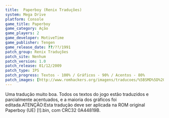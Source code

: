 ```yaml
---
title:  Paperboy (Renix Traduções)
system: Mega Drive
platform: Console
game_title: Paperboy
game_category: Ação
game_players: 2
game_developer: MotiveTime
game_publisher: Tengen
game_release_date: ??/??/1991
patch_group: Renix Traduções
patch_site: Nenhum
patch_version: 1.0
patch_release: 01/12/2009
patch_type: IPS
patch_progress: Textos - 100% / Gráficos - 90% / Acentos - 80%
patch_images: [http://www.romhackers.org/imagens/traducoes/%5BSMD%5D%20Paperboy%20-%20Renix%20Tradu%C3%A7%C3%B5es%20-%201.png,http://www.romhackers.org/imagens/traducoes/%5BSMD%5D%20Paperboy%20-%20Renix%20Tradu%C3%A7%C3%B5es%20-%202.png,http://www.romhackers.org/imagens/traducoes/%5BSMD%5D%20Paperboy%20-%20Renix%20Tradu%C3%A7%C3%B5es%20-%203.png]
---
```

Uma tradução muito boa. Todos os textos do jogo estão traduzidos e parcialmente acentuados, e a maioria dos gráficos foi editada.ATENÇÃO:Esta tradução deve ser aplicada na ROM original Paperboy (UE) [!].bin, com CRC32 0A44819B.